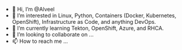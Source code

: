 - 👋 Hi, I’m @Alveel
- 👀 I’m interested in Linux, Python, Containers (Docker, Kubernetes, OpenShift), Infrastructure as Code, and anything DevOps.
- 🌱 I’m currently learning Tekton, OpenShift, Azure, and RHCA.
- 💞️ I’m looking to collaborate on ...
- 📫 How to reach me ...
